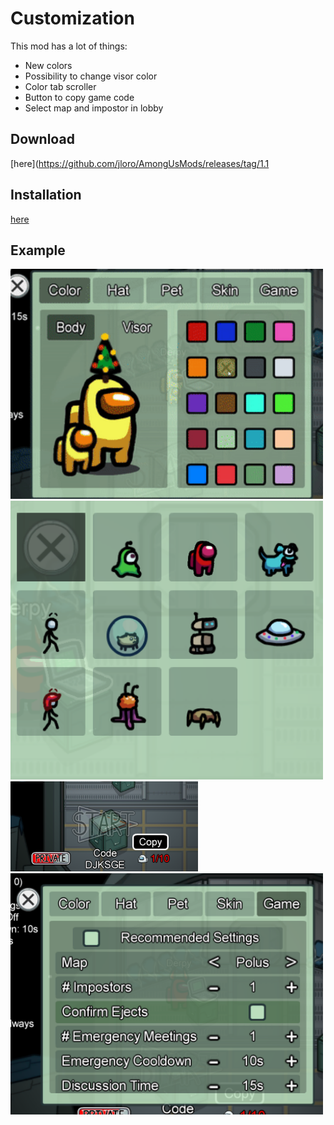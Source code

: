 # Customization

This mod has a lot of things:
* New colors
* Possibility to change visor color
* Color tab scroller
* Button to copy game code
* Select map and impostor in lobby

## Download

[here](https://github.com/jloro/AmongUsMods/releases/tag/1.1
## Installation

[here](https://github.com/jloro/AmongUsMods/blob/main/README.md#installation)

## Example

<img src="/Ressources/colors_visors.gif" width="500">

<img src="/Ressources/AllSkins.PNG" width="500">

<img src="/Ressources/Copy.PNG" width="300">

<img src="/Ressources/CustomSettings.PNG" width="500">

